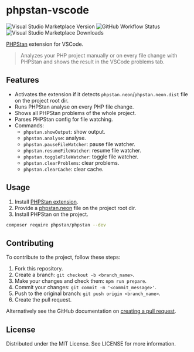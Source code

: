 # phpstan-vscode

![Visual Studio Marketplace Version](https://img.shields.io/visual-studio-marketplace/v/swordev.phpstan)
![GitHub Workflow Status](https://img.shields.io/github/workflow/status/swordev/phpstan-vscode/CI)
![Visual Studio Marketplace Downloads](https://img.shields.io/visual-studio-marketplace/d/swordev.phpstan)

[PHPStan](https://phpstan.org) extension for VSCode.

> Analyzes your PHP project manually or on every file change with PHPStan and shows the result in the VSCode problems tab.

## Features

- Activates the extension if it detects `phpstan.neon`/`phpstan.neon.dist` file on the project root dir.
- Runs PHPStan analyse on every PHP file change.
- Shows all PHPStan problems of the whole project.
- Parses PHPStan config for file watching.
- Commands:
    - `phpstan.showOutput`: show output.
    - `phpstan.analyse`: analyse.
    - `phpstan.pauseFileWatcher`: pause file watcher.
    - `phpstan.resumeFileWatcher`: resume file watcher.
    - `phpstan.toggleFileWatcher`: toggle file watcher.
    - `phpstan.clearProblems`: clear problems.
    - `phpstan.clearCache`: clear cache.
    
## Usage

1. Install [PHPStan extension](https://marketplace.visualstudio.com/items?itemName=swordev.phpstan).
2. Provide a [phpstan.neon](https://phpstan.org/config-reference#neon-format) file on the project root dir.
3. Install PHPStan on the project.

```sh
composer require phpstan/phpstan --dev
```

## Contributing

To contribute to the project, follow these steps:

1. Fork this repository.
2. Create a branch: `git checkout -b <branch_name>`.
3. Make your changes and check them: `npm run prepare`.
4. Commit your changes: `git commit -m '<commit_message>'`.
5. Push to the original branch: `git push origin <branch_name>`.
6. Create the pull request.

Alternatively see the GitHub documentation on [creating a pull request](https://help.github.com/en/github/collaborating-with-issues-and-pull-requests/creating-a-pull-request).

## License

Distributed under the MIT License. See LICENSE for more information.
